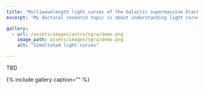 ```yaml
---
title: "Multiwavelength light curves of the Galactic supermassive black hole Sgr A*"
excerpt: "My doctoral research topic is about understanding light curves (time-series data) from the supermassive black hole at the center of our Milky Way. Although the light curves look stockastic and random, we got many ways to tackle its nature..."

gallery:
  - url: /assets/images/astro/sgra/demo.png
    image_path: assets/images/sgra/demo.png
    alt: "Simultated light curves"

---
```


TBD

{% include gallery caption="" %}

